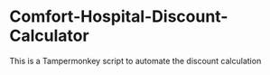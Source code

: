 # Comfort-Hospital-Discount-Calculator
This is a Tampermonkey script to automate the discount calculation
